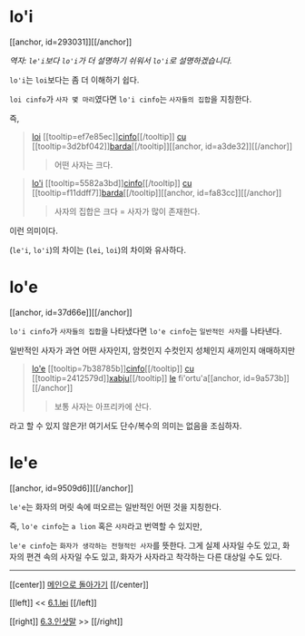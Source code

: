 # lo'i

[[anchor, id=293031]][[/anchor]]

*역자: `le'i`보다 `lo'i`가 더 설명하기 쉬워서 `lo'i`로 설명하겠습니다.*

`lo'i`는 `loi`보다는 좀 더 이해하기 쉽다.

`loi cinfo`가 `사자 몇 마리`였다면 `lo'i cinfo`는 `사자들의 집합`을 지칭한다.

즉, 

> [loi](06_01_lei.html#e55c44) [[tooltip=ef7e85ec]][cinfo](gismu.html#cinfo)[[/tooltip]] [cu](09_00_cu.html#9a24bc) [[tooltip=3d2bf042]][barda](gismu.html#barda)[[/tooltip]][[anchor, id=a3de32]][[/anchor]]
>> 어떤 사자는 크다.

> [lo'i](06_02_le'i.html#293031) [[tooltip=5582a3bd]][cinfo](gismu.html#cinfo)[[/tooltip]] [cu](09_00_cu.html#9a24bc) [[tooltip=f11ddff7]][barda](gismu.html#barda)[[/tooltip]][[anchor, id=fa83cc]][[/anchor]]
>> 사자의 집합은 크다 = 사자가 많이 존재한다.

이런 의미이다.

(`le'i`, `lo'i`)의 차이는 (`lei`, `loi`)의 차이와 유사하다.

# lo'e

[[anchor, id=37d66e]][[/anchor]]

`lo'i cinfo`가 `사자들의 집합`을 나타냈다면 `lo'e cinfo`는 `일반적인 사자`를 나타낸다.

일반적인 사자가 과연 어떤 사자인지, 암컷인지 수컷인지 성체인지 새끼인지 애매하지만 

> [lo'e](06_02_le'i.html#37d66e) [[tooltip=7b38785b]][cinfo](gismu.html#cinfo)[[/tooltip]] [cu](09_00_cu.html#9a24bc) [[tooltip=2412579d]][xabju](gismu.html#xabju)[[/tooltip]] [le](06_00_le.html#fcb63c) fi'ortu'a[[anchor, id=9a573b]][[/anchor]]
>> 보통 사자는 아프리카에 산다.

라고 할 수 있지 않은가! 여기서도 단수/복수의 의미는 없음을 조심하자.

# le'e

[[anchor, id=9509d6]][[/anchor]]

`le'e`는 화자의 머릿 속에 떠오르는 일반적인 어떤 것을 지칭한다.

즉, `lo'e cinfo`는 `a lion` 혹은 `사자`라고 번역할 수 있지만,

`le'e cinfo`는 `화자가 생각하는 전형적인 사자`를 뜻한다. 그게 실제 사자일 수도 있고, 화자의 편견 속의 사자일 수도 있고, 화자가 사자라고 착각하는 다른 대상일 수도 있다.

---

[[center]]
[메인으로 돌아가기](index.html)
[[/center]]

[[left]]
<< [6.1.lei](06_01_lei.html)
[[/left]]

[[right]]
[6.3.인삿말](06_03_인삿말.html) >>
[[/right]]


[^ef7e85ec]: [[highlight=red]]x1[[/highlight]]은 [[highlight=green]]x2[[/highlight]]종의 사자다
[^3d2bf042]: [[highlight=red]]x1[[/highlight]]은 큰 [[highlight=green]]x2[[/highlight]]이다, [[highlight=aqua]][[black]]x3[[/black]][[/highlight]]의 기준에서
[^5582a3bd]: [[highlight=red]]x1[[/highlight]]은 [[highlight=green]]x2[[/highlight]]종의 사자다
[^f11ddff7]: [[highlight=red]]x1[[/highlight]]은 큰 [[highlight=green]]x2[[/highlight]]이다, [[highlight=aqua]][[black]]x3[[/black]][[/highlight]]의 기준에서
[^7b38785b]: [[highlight=red]]x1[[/highlight]]은 [[highlight=green]]x2[[/highlight]]종의 사자다
[^2412579d]: [[highlight=red]]x1[[/highlight]]이 [[highlight=green]]x2[[/highlight]]에 살다